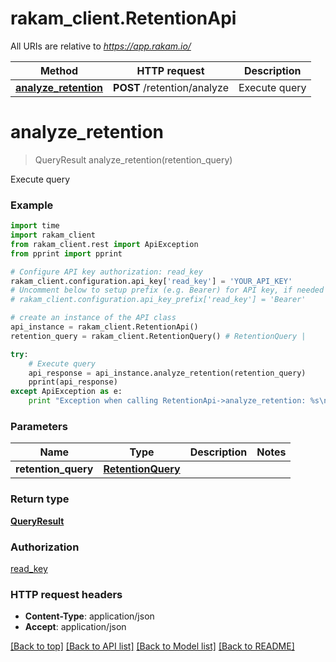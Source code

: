 # rakam_client.RetentionApi

All URIs are relative to *https://app.rakam.io/*

Method | HTTP request | Description
------------- | ------------- | -------------
[**analyze_retention**](RetentionApi.md#analyze_retention) | **POST** /retention/analyze | Execute query


# **analyze_retention**
> QueryResult analyze_retention(retention_query)

Execute query



### Example 
```python
import time
import rakam_client
from rakam_client.rest import ApiException
from pprint import pprint

# Configure API key authorization: read_key
rakam_client.configuration.api_key['read_key'] = 'YOUR_API_KEY'
# Uncomment below to setup prefix (e.g. Bearer) for API key, if needed
# rakam_client.configuration.api_key_prefix['read_key'] = 'Bearer'

# create an instance of the API class
api_instance = rakam_client.RetentionApi()
retention_query = rakam_client.RetentionQuery() # RetentionQuery | 

try: 
    # Execute query
    api_response = api_instance.analyze_retention(retention_query)
    pprint(api_response)
except ApiException as e:
    print "Exception when calling RetentionApi->analyze_retention: %s\n" % e
```

### Parameters

Name | Type | Description  | Notes
------------- | ------------- | ------------- | -------------
 **retention_query** | [**RetentionQuery**](RetentionQuery.md)|  | 

### Return type

[**QueryResult**](QueryResult.md)

### Authorization

[read_key](../README.md#read_key)

### HTTP request headers

 - **Content-Type**: application/json
 - **Accept**: application/json

[[Back to top]](#) [[Back to API list]](../README.md#documentation-for-api-endpoints) [[Back to Model list]](../README.md#documentation-for-models) [[Back to README]](../README.md)

